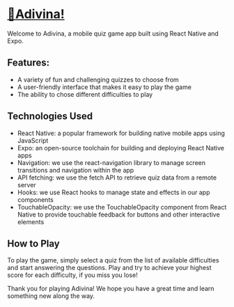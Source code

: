 # [🧠Adivina!](https://user-images.githubusercontent.com/75480642/207144429-f011ff03-15a9-4ec3-a245-8552f7780d51.png)

Welcome to Adivina, a mobile quiz game app built using React Native and Expo.

## Features:

- A variety of fun and challenging quizzes to choose from
- A user-friendly interface that makes it easy to play the game
- The ability to chose different difficulties to play

## Technologies Used

- React Native: a popular framework for building native mobile apps using JavaScript
- Expo: an open-source toolchain for building and deploying React Native apps
- Navigation: we use the react-navigation library to manage screen transitions and navigation within the app
- API fetching: we use the fetch API to retrieve quiz data from a remote server
- Hooks: we use React hooks to manage state and effects in our app components
- TouchableOpacity: we use the TouchableOpacity component from React Native to provide touchable feedback for buttons and other interactive elements

## How to Play

To play the game, simply select a quiz from the list of available difficulties and start answering the questions. Play and try to achieve your highest score for each difficulty, if you
miss you lose!

Thank you for playing Adivina! We hope you have a great time and learn something new along the way.

